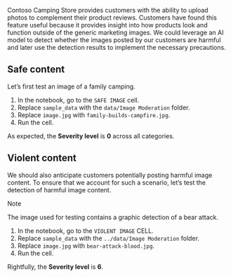 Contoso Camping Store provides customers with the ability to upload photos to complement their product reviews. Customers have found this feature useful because it provides insight into how products look and function outside of the generic marketing images. We could leverage an AI model to detect whether the images posted by our customers are harmful and later use the detection results to implement the necessary precautions.

## Safe content

Let’s first test an image of a family camping.

1. In the notebook, go to the `SAFE IMAGE` cell.
1. Replace `sample_data` with the `data/Image Moderation` folder.
1. Replace `image.jpg` with `family-builds-campfire.jpg`.
1. Run the cell.

As expected, the **Severity level** is **0** across all categories.

## Violent content

We should also anticipate customers potentially posting harmful image content. To ensure that we account for such a scenario, let’s test the detection of harmful image content.

> [!NOTE]
> The image used for testing contains a graphic detection of a bear attack.

1. In the notebook, go to the `VIOLENT IMAGE` CELL.
1. Replace `sample_data` with the `../data/Image Moderation` folder.
1. Replace `image.jpg` with `bear-attack-blood.jpg`.
1. Run the cell.

Rightfully, the **Severity level** is **6**.
